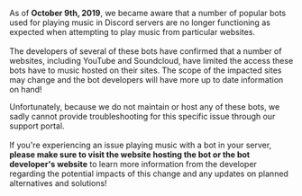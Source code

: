 <p>As of <strong>October 9th, 2019</strong>, we became aware that a number of popular bots used for playing music in Discord servers are no longer functioning as expected when attempting to play music from particular websites.<br><br>The developers of several of these bots have confirmed that a number of websites, including YouTube and Soundcloud, have limited the access these bots have to music hosted on their sites. The scope of the impacted sites may change and the bot developers will have more up to date information on hand!</p>
<p>Unfortunately, because we do not maintain or host any of these bots, we sadly cannot provide troubleshooting for this specific issue through our support portal.<br><br>If you're experiencing an issue playing music with a bot in your server, <strong>please make sure to visit the website hosting the bot or the bot developer's website</strong> to learn more information from the developer regarding the potential impacts of this change and any updates on planned alternatives and solutions!</p>
